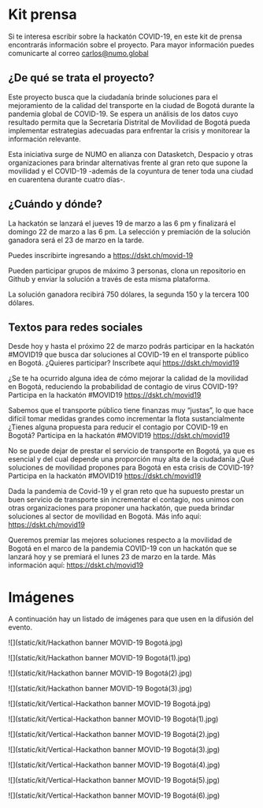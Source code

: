 # Kit prensa


Si te interesa escribir sobre la hackatón COVID-19, en este kit de prensa encontrarás información sobre el proyecto. Para mayor información puedes comunicarte al correo carlos@numo.global

## ¿De qué se trata el proyecto?

Este proyecto busca que la ciudadanía brinde soluciones para el mejoramiento de la calidad del transporte en la ciudad de Bogotá durante la pandemia global de COVID-19. Se espera un análisis de los datos cuyo resultado permita que la Secretaría Distrital de Movilidad de Bogotá pueda implementar estrategias adecuadas para enfrentar la crisis y monitorear la información relevante.

Esta iniciativa surge de NUMO en alianza con Datasketch, Despacio y otras organizaciones para brindar alternativas frente al gran reto que supone la movilidad y el COVID-19 -además de la coyuntura de tener toda una ciudad en cuarentena durante cuatro días-.

## ¿Cuándo y dónde?

La hackatón se lanzará el jueves 19 de marzo a las 6 pm y finalizará el domingo 22 de marzo a las 6 pm. La selección y premiación de la solución ganadora será el 23 de marzo en la tarde.

Puedes inscribirte ingresando a  https://dskt.ch/movid-19 

Pueden participar grupos de máximo 3 personas, clona un repositorio en Github y enviar la solución a través de esta misma plataforma. 

La solución ganadora recibirá 750 dólares, la segunda 150 y la tercera 100 dólares.

## Textos para redes sociales

Desde hoy y hasta el próximo 22 de marzo podrás participar en la hackatón #MOVID19 que busca dar soluciones al COVID-19 en el transporte público en Bogotá.
¿Quieres participar? Inscríbete aquí https://dskt.ch/movid19 

¿Se te ha ocurrido alguna idea de cómo mejorar la calidad de la movilidad en Bogotá, reduciendo la probabilidad de contagio de virus COVID-19?
Participa en la hackatón #MOVID19 https://dskt.ch/movid19 

Sabemos que el transporte público tiene finanzas muy “justas”, lo que hace difícil tomar medidas grandes como incrementar la flota sustancialmente ¿Tienes alguna propuesta para reducir el contagio por COVID-19 en Bogotá?
Participa en la hackatón #MOVID19 https://dskt.ch/movid19 

No se puede dejar de prestar el servicio de transporte en Bogotá, ya que es esencial y del cual depende una proporción muy alta de la ciudadanía ¿Qué soluciones de movilidad propones para Bogotá en esta crisis de COVID-19? Participa en la hackatón #MOVID19 https://dskt.ch/movid19 

Dada la pandemia de Covid-19 y el gran reto que ha supuesto prestar un buen servicio de transporte  sin incrementar el contagio, nos unimos con otras organizaciones para proponer una hackatón, que pueda brindar soluciones al sector de movilidad en Bogotá. Más info aquí:  https://dskt.ch/movid19 

Queremos premiar las mejores soluciones respecto a la movilidad de Bogotá en el marco de la pandemia COVID-19 con un hackatón que se lanzará hoy y se premiará el lunes 23 de marzo en la tarde. Más información aquí:  https://dskt.ch/movid19 


# Imágenes

A continuación hay un listado de imágenes para que usen en la difusión del evento.

![](static/kit/Hackathon banner MOVID-19 Bogotá.jpg)

![](static/kit/Hackathon banner MOVID-19 Bogotá(1).jpg)

![](static/kit/Hackathon banner MOVID-19 Bogotá(2).jpg)

![](static/kit/Hackathon banner MOVID-19 Bogotá(3).jpg)

![](static/kit/Vertical-Hackathon banner MOVID-19 Bogotá.jpg)

![](static/kit/Vertical-Hackathon banner MOVID-19 Bogotá(1).jpg)

![](static/kit/Vertical-Hackathon banner MOVID-19 Bogotá(2).jpg)

![](static/kit/Vertical-Hackathon banner MOVID-19 Bogotá(3).jpg)

![](static/kit/Vertical-Hackathon banner MOVID-19 Bogotá(4).jpg)

![](static/kit/Vertical-Hackathon banner MOVID-19 Bogotá(5).jpg)

![](static/kit/Vertical-Hackathon banner MOVID-19 Bogotá(6).jpg)


